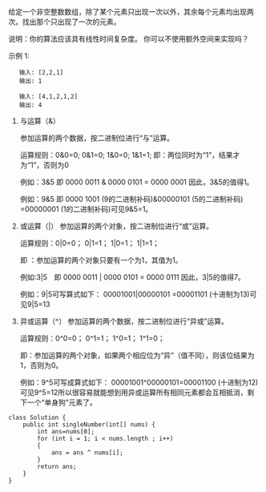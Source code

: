 给定一个非空整数数组，除了某个元素只出现一次以外，其余每个元素均出现两次。找出那个只出现了一次的元素。

说明：你的算法应该具有线性时间复杂度。 你可以不使用额外空间来实现吗？

示例 1:
```
   输入: [2,2,1]  
   输出: 1
```
```
   输入: [4,1,2,1,2]
   输出: 4
```


1. 与运算（&）

   参加运算的两个数据，按二进制位进行“与”运算。

   运算规则：0&0=0; 0&1=0; 1&0=0; 1&1=1;
   即：两位同时为“1”，结果才为“1”，否则为0

   例如：3&5 即 0000 0011 & 0000 0101 = 0000 0001 因此，3&5的值得1。

   例如：9&5 即 0000 1001 (9的二进制补码)&00000101 (5的二进制补码) =00000001 (1的二进制补码)可见9&5=1。

2. 或运算（|）
   参加运算的两个对象，按二进制位进行“或”运算。

   运算规则：0|0=0； 0|1=1； 1|0=1； 1|1=1；

   即 ：参加运算的两个对象只要有一个为1，其值为1。

   例如:3|5　即 0000 0011 | 0000 0101 = 0000 0111 因此，3|5的值得7。　

   例如：9|5可写算式如下： 00001001|00000101 =00001101 (十进制为13)可见9|5=13

3. 异或运算（^）
   参加运算的两个数据，按二进制位进行“异或”运算。

   运算规则：0^0=0； 0^1=1； 1^0=1； 1^1=0；

   即：参加运算的两个对象，如果两个相应位为“异”（值不同），则该位结果为1，否则为0。

   例如：9^5可写成算式如下： 00001001^00000101=00001100 (十进制为12)可见9^5=12所以很容易就能想到用异或运算所有相同元素都会互相抵消，剩下一个“单身狗”元素了。

```
class Solution {
    public int singleNumber(int[] nums) {
        int ans=nums[0];
        for (int i = 1; i < nums.length ; i++)
        {
            ans = ans ^ nums[i];
        }
        return ans;
    }
}
```
